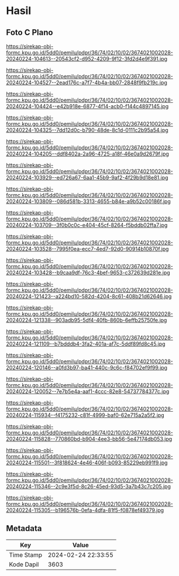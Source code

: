 # Hasil

## Foto C Plano

https://sirekap-obj-formc.kpu.go.id/5dd0/pemilu/pdpr/36/74/02/10/02/3674021002028-20240224-104613--20543cf2-d952-4209-9f12-3fd2d4e9f391.jpg

https://sirekap-obj-formc.kpu.go.id/5dd0/pemilu/pdpr/36/74/02/10/02/3674021002028-20240224-104527--2ead176c-a7f7-4b4a-bb07-2848f9fb219c.jpg

https://sirekap-obj-formc.kpu.go.id/5dd0/pemilu/pdpr/36/74/02/10/02/3674021002028-20240224-104424--e42b918e-6877-4f14-acb0-f144c4897145.jpg

https://sirekap-obj-formc.kpu.go.id/5dd0/pemilu/pdpr/36/74/02/10/02/3674021002028-20240224-104325--7dd12d0c-b790-48de-8c1d-0111c2b95a54.jpg

https://sirekap-obj-formc.kpu.go.id/5dd0/pemilu/pdpr/36/74/02/10/02/3674021002028-20240224-104205--ddf8402a-2a96-4725-a18f-46e0a9d2679f.jpg

https://sirekap-obj-formc.kpu.go.id/5dd0/pemilu/pdpr/36/74/02/10/02/3674021002028-20240224-103929--ed726a67-6aa1-45b9-9af2-4f29b9d18e81.jpg

https://sirekap-obj-formc.kpu.go.id/5dd0/pemilu/pdpr/36/74/02/10/02/3674021002028-20240224-103809--086d581b-3313-4655-b84e-a9b52c00186f.jpg

https://sirekap-obj-formc.kpu.go.id/5dd0/pemilu/pdpr/36/74/02/10/02/3674021002028-20240224-103709--3f0b0c0c-e404-45cf-8264-f5bddb02ffa7.jpg

https://sirekap-obj-formc.kpu.go.id/5dd0/pemilu/pdpr/36/74/02/10/02/3674021002028-20240224-103528--7995f0ea-ecc7-4ed7-92d0-90914b10870f.jpg

https://sirekap-obj-formc.kpu.go.id/5dd0/pemilu/pdpr/36/74/02/10/02/3674021002028-20240224-103428--b9caa9df-76c3-4bef-9653-c372639d281e.jpg

https://sirekap-obj-formc.kpu.go.id/5dd0/pemilu/pdpr/36/74/02/10/02/3674021002028-20240224-121423--a224bd10-582d-4204-8c61-408b21d62646.jpg

https://sirekap-obj-formc.kpu.go.id/5dd0/pemilu/pdpr/36/74/02/10/02/3674021002028-20240224-121338--903adb95-5df4-40fb-860b-6effb25750fe.jpg

https://sirekap-obj-formc.kpu.go.id/5dd0/pemilu/pdpr/36/74/02/10/02/3674021002028-20240224-121109--b7bdddb4-3fa2-401a-af7c-5ddf89fd8c45.jpg

https://sirekap-obj-formc.kpu.go.id/5dd0/pemilu/pdpr/36/74/02/10/02/3674021002028-20240224-120146--a0fd3b97-ba41-440c-9c6c-f84702ef9f99.jpg

https://sirekap-obj-formc.kpu.go.id/5dd0/pemilu/pdpr/36/74/02/10/02/3674021002028-20240224-120052--7e7b5e4a-aaf1-4ccc-82e8-54737784377c.jpg

https://sirekap-obj-formc.kpu.go.id/5dd0/pemilu/pdpr/36/74/02/10/02/3674021002028-20240224-115934--f4175232-c81f-4999-baf0-62e715a2a5f2.jpg

https://sirekap-obj-formc.kpu.go.id/5dd0/pemilu/pdpr/36/74/02/10/02/3674021002028-20240224-115828--770860bd-b904-4ee3-bb56-5e47174db053.jpg

https://sirekap-obj-formc.kpu.go.id/5dd0/pemilu/pdpr/36/74/02/10/02/3674021002028-20240224-115501--3f818624-4e46-406f-b093-85229eb991f9.jpg

https://sirekap-obj-formc.kpu.go.id/5dd0/pemilu/pdpr/36/74/02/10/02/3674021002028-20240224-115346--2c9e3f5d-8c26-45ed-93d5-3a7b43c7c205.jpg

https://sirekap-obj-formc.kpu.go.id/5dd0/pemilu/pdpr/36/74/02/10/02/3674021002028-20240224-115305--b196576b-0efa-4dfa-81f5-f0878ef49379.jpg


## Metadata

| Key        | Value               |
| ---------- | ------------------- |
| Time Stamp | 2024-02-24 22:33:55 |
| Kode Dapil | 3603                |




